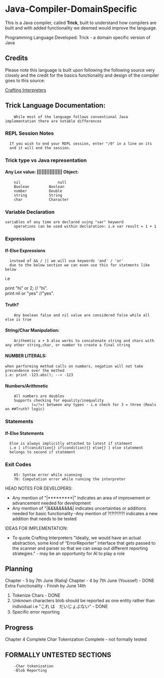 # Java-Compiler-DomainSpecific

This is a Java compiler, called **Trick**, built to understand how compilers are built and with added functionality we deemed would improve the language.

Programming Language Developed: Trick - a domain specific version of Java

## Credits

Please note this language is built upon following the following source very closely and the credit for the basics functionality and design of the compiler goes to this source:

[Crafting Interpreters](https://craftinginterpreters.com/)

## Trick Language Documentation:

        While most of the language follows conventional Java implementation there are notable differences

###   REPL Session Notes
      If you wish to end your REPL session, enter "/0" in a line on its
      and it will end the session.

###      Trick type vs Java representation
####    Any Lox value: ||||||||||||||||   Object:
        nil	                null
        Boolean	        Boolean
        number	        Double
        string	        String
        char            Character

### Variable Declaration
    variables of any time are declared using "var" keyword
        operations can be used within declaration: i.e var result = 1 + 1

### Expressions
#### If-Else Expressions
      instead of && / || we will use keywords 'and' / 'or'
      due to the below section we can even use this for statments like below
i.e 
<div>
print "hi" or 2; // "hi". 
</div>

<div> 
print nil or "yes" //"yes".
</div>

####      Truth?
        Any boolean false and nil value are considered false while all else is true

####      String/Char Manipulation:

        Arithemtic a + b also works to concatenate string and chars with any other string,char, or number to create a final string

#### NUMBER LITERALS:
    when performing method calls on numbers, negation will not take precendence over the method
    i.e: print -123.abs(); --> -123

####     Numbers/Arithmetic
        All numbers are doubles
        Supports checking for equality/inequality 
                (=/!=) between any types - i.e check for 3 = three (Reals on ##Truth? logic)

###   Statements
####  If-Else Statements
      Else is always implicitly attached to latest if statment
      i.e [ if(conidition{} if(condition){} else{} ] else statement
      belongs to second if statement
###     Exit Codes
        65: Syntax error while scanning
        70: Computation error while running the interpreter 

HEAD NOTES FOR DEVELOPERS:
- Any mention of "|*********|" indicates an area of improvement or advancement  needed for development
- Any mention of "|&&&&&&&&&| indicates uncertainties or additions needed for basic functionality
  -Any mention of ?!?!?!?!?! indicates a new addition that needs to be tested

IDEAS FOR IMPLEMENTATION:
- To quote Crafting Interpreters "Ideally, we would have an actual abstraction, some kind of “ErrorReporter” interface that gets passed to the scanner and parser so that we can swap out different reporting strategies." - may be an opportunity for AI to play a role


## Planning


Chapter - 5 by 7th June (Ratiq)
Chapter - 4 by 7th June (Youssef) - DONE
Extra Functionality - Finish by June 14th
1. Tokenize Chars - DONE
2. Unknown characters blob should be reported as one entity rather than individual i.e "これ は　だいじょぶない" - DONE
3. Specific error reporting


## Progress

Chapter 4 Complete
Char Tokenization Complete - not formally tested


## FORMALLY UNTESTED SECTIONS

        -Char tokenization
        -Blob Reporting